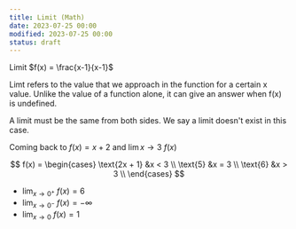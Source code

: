 ```yaml
---
title: Limit (Math)
date: 2023-07-25 00:00
modified: 2023-07-25 00:00
status: draft
---
```


Limit $f(x) = \frac{x-1}{x-1}$

Limt refers to the value that we approach in the function for a certain x value. Unlike the value of a function alone, it can give an answer when f(x) is undefined.

A limit must be the same from both sides. We say a limit doesn't exist in this case.

Coming back to $f(x) = x + 2$ and $\lim {x \rightarrow 3} \ f(x)$

$$
f(x) = 
     \begin{cases}
       \text{2x + 1} &x < 3 \\
       \text{5} &x = 3 \\
       \text{6} &x > 3 \\
     \end{cases}
$$

* $\lim_{x \rightarrow 0^{+}} \ f(x) = 6$
* $\lim_{x \rightarrow 0^{-}} \ f(x) = -{\infty}$
* $\lim_{x \rightarrow 0} \ f(x) = 1$
